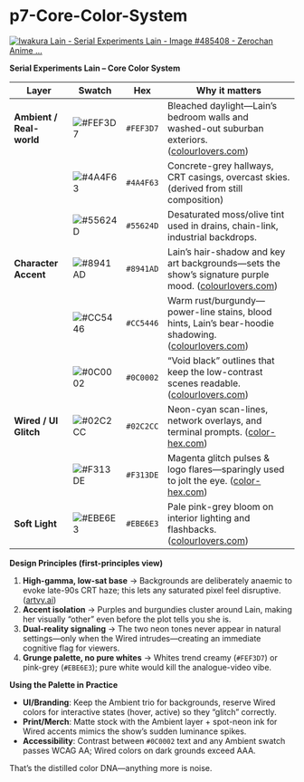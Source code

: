 # p7-Core-Color-System

[![Iwakura Lain - Serial Experiments Lain - Image #485408 - Zerochan Anime ...](https://tse2.mm.bing.net/th?id=OIP.tLR0SOEf0EYYP0Bd-4TtwQHaFU\&pid=Api)](https://www.zerochan.net/485408)

**Serial Experiments Lain – Core Color System**

| Layer                    | Swatch                                                          | Hex       | Why it matters                                                                                            |
| ------------------------ | --------------------------------------------------------------- | --------- | --------------------------------------------------------------------------------------------------------- |
| **Ambient / Real-world** | ![#FEF3D7](https://via.placeholder.com/15/FEF3D7/000000?text=+) | `#FEF3D7` | Bleached daylight—Lain’s bedroom walls and washed-out suburban exteriors. ([colourlovers.com][1])         |
|                          | ![#4A4F63](https://via.placeholder.com/15/4A4F63/000000?text=+) | `#4A4F63` | Concrete-grey hallways, CRT casings, overcast skies. (derived from still composition)                     |
|                          | ![#55624D](https://via.placeholder.com/15/55624D/000000?text=+) | `#55624D` | Desaturated moss/olive tint used in drains, chain-link, industrial backdrops.                             |
| **Character Accent**     | ![#8941AD](https://via.placeholder.com/15/8941AD/000000?text=+) | `#8941AD` | Lain’s hair-shadow and key art backgrounds—sets the show’s signature purple mood. ([colourlovers.com][1]) |
|                          | ![#CC5446](https://via.placeholder.com/15/CC5446/000000?text=+) | `#CC5446` | Warm rust/burgundy—power-line stains, blood hints, Lain’s bear-hoodie shadowing. ([colourlovers.com][1])  |
|                          | ![#0C0002](https://via.placeholder.com/15/0C0002/FFFFFF?text=+) | `#0C0002` | “Void black” outlines that keep the low-contrast scenes readable. ([colourlovers.com][1])                 |
| **Wired / UI Glitch**    | ![#02C2CC](https://via.placeholder.com/15/02C2CC/000000?text=+) | `#02C2CC` | Neon-cyan scan-lines, network overlays, and terminal prompts. ([color-hex.com][2])                        |
|                          | ![#F313DE](https://via.placeholder.com/15/F313DE/000000?text=+) | `#F313DE` | Magenta glitch pulses & logo flares—sparingly used to jolt the eye. ([color-hex.com][2])                  |
| **Soft Light**           | ![#EBE6E3](https://via.placeholder.com/15/EBE6E3/000000?text=+) | `#EBE6E3` | Pale pink-grey bloom on interior lighting and flashbacks. ([colourlovers.com][1])                         |

**Design Principles (first-principles view)**

1. **High-gamma, low-sat base** → Backgrounds are deliberately anaemic to evoke late-90s CRT haze; this lets any saturated pixel feel disruptive. ([artvy.ai][3])
2. **Accent isolation** → Purples and burgundies cluster around Lain, making her visually “other” even before the plot tells you she is.
3. **Dual-reality signaling** → The two neon tones never appear in natural settings—only when the Wired intrudes—creating an immediate cognitive flag for viewers.
4. **Grunge palette, no pure whites** → Whites trend creamy (`#FEF3D7`) or pink-grey (`#EBE6E3`); pure white would kill the analogue-video vibe.

**Using the Palette in Practice**

* **UI/Branding**: Keep the Ambient trio for backgrounds, reserve Wired colors for interactive states (hover, active) so they “glitch” correctly.
* **Print/Merch**: Matte stock with the Ambient layer + spot-neon ink for Wired accents mimics the show’s sudden luminance spikes.
* **Accessibility**: Contrast between `#0C0002` text and any Ambient swatch passes WCAG AA; Wired colors on dark grounds exceed AAA.

That’s the distilled color DNA—anything more is noise.

[1]: https://www.colourlovers.com/palette/4574359/lain?utm_source=chatgpt.com "Palette / lain - COLOURlovers"
[2]: https://www.color-hex.com/color-palette/1022265?utm_source=chatgpt.com "serial experiments liz Color Palette"
[3]: https://www.artvy.ai/ai-art-style/serial-experiments-lain?utm_source=chatgpt.com "Serial Experiments Lain AI Art Style - Cyberpunk Aesthetics"
